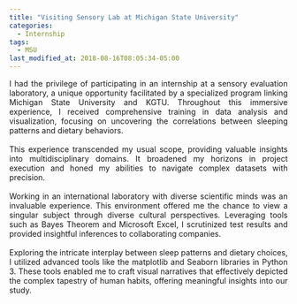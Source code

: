 ```yaml
---
title: "Visiting Sensory Lab at Michigan State University"
categories:
  - Internship
tags:
  - MSU
last_modified_at: 2018-08-16T08:05:34-05:00
---
```

<div style="text-align: justify;">
 I had the privilege of participating in an internship at a sensory evaluation laboratory, a unique opportunity facilitated by a specialized program linking Michigan State University and KGTU. Throughout this immersive experience, I received comprehensive training in data analysis and visualization, focusing on uncovering the correlations between sleeping patterns and dietary behaviors.
</div>

<br>

<div style="text-align: justify;">
This experience transcended my usual scope, providing valuable insights into multidisciplinary domains. It broadened my horizons in project execution and honed my abilities to navigate complex datasets with precision.
</div>

<br>

<div style="text-align: justify;">
Working in an international laboratory with diverse scientific minds was an invaluable experience. This environment offered me the chance to view a singular subject through diverse cultural perspectives. Leveraging tools such as Bayes Theorem and Microsoft Excel, I scrutinized test results and provided insightful inferences to collaborating companies.
</div>

<br>

<div style="text-align: justify;">
Exploring the intricate interplay between sleep patterns and dietary choices, I utilized advanced tools like the matplotlib and Seaborn libraries in Python 3. These tools enabled me to craft visual narratives that effectively depicted the complex tapestry of human habits, offering meaningful insights into our study.
</div>